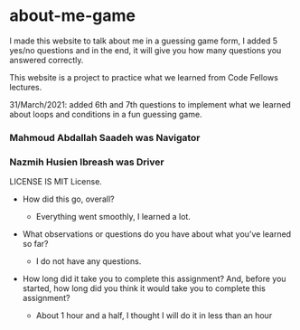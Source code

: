 # about-me-game

I made this website to talk about me in a guessing game form, I added 5 yes/no questions and in the end, it will give you how many questions you answered correctly.

This website is a project to practice what we learned from Code Fellows lectures.

31/March/2021:
added 6th and 7th questions to implement what we learned about loops and conditions in a fun guessing game.

###  Mahmoud Abdallah Saadeh was Navigator
###  Nazmih Husien Ibreash was Driver

LICENSE IS MIT License.

- How did this go, overall?

  - Everything went smoothly, I learned a lot.

- What observations or questions do you have about what you’ve learned so far?

  - I do not have any questions.

- How long did it take you to complete this assignment? And, before you started, how long did you think it would take you to complete this assignment?

  - About 1 hour and a half, I thought I will do it in less than an hour

